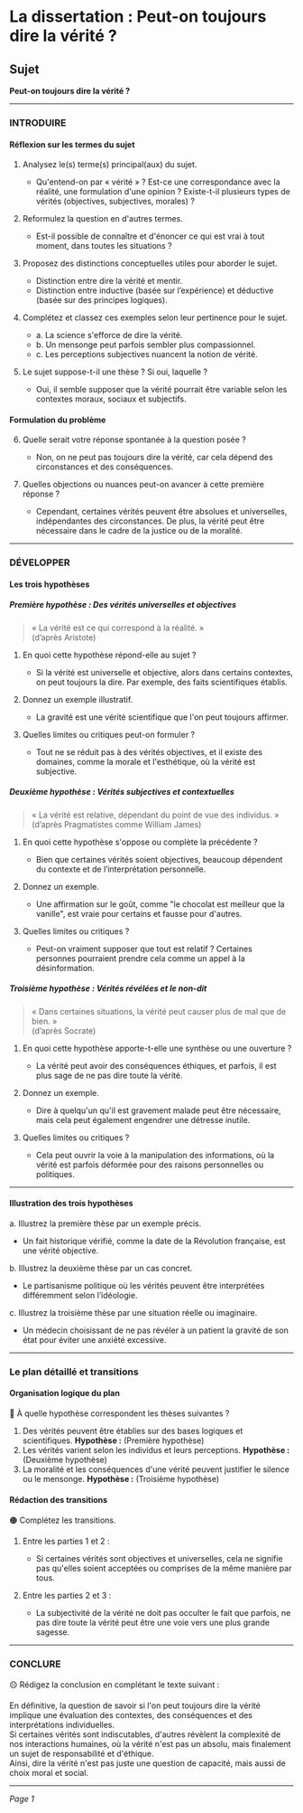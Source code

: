 # La dissertation : Peut-on toujours dire la vérité ?

## Sujet
**Peut-on toujours dire la vérité ?**

---

### INTRODUIRE

#### Réflexion sur les termes du sujet

1. Analysez le(s) terme(s) principal(aux) du sujet.
   - Qu'entend-on par « vérité » ? Est-ce une correspondance avec la réalité, une formulation d'une opinion ? Existe-t-il plusieurs types de vérités (objectives, subjectives, morales) ?
   
2. Reformulez la question en d'autres termes.
   - Est-il possible de connaître et d'énoncer ce qui est vrai à tout moment, dans toutes les situations ?
   
3. Proposez des distinctions conceptuelles utiles pour aborder le sujet.
   - Distinction entre dire la vérité et mentir.
   - Distinction entre inductive (basée sur l’expérience) et déductive (basée sur des principes logiques).

4. Complétez et classez ces exemples selon leur pertinence pour le sujet.
   - a. La science s'efforce de dire la vérité.
   - b. Un mensonge peut parfois sembler plus compassionnel.
   - c. Les perceptions subjectives nuancent la notion de vérité.
   
5. Le sujet suppose-t-il une thèse ? Si oui, laquelle ?
   - Oui, il semble supposer que la vérité pourrait être variable selon les contextes moraux, sociaux et subjectifs.

#### Formulation du problème

6. Quelle serait votre réponse spontanée à la question posée ?
   - Non, on ne peut pas toujours dire la vérité, car cela dépend des circonstances et des conséquences.

7. Quelles objections ou nuances peut-on avancer à cette première réponse ?
   - Cependant, certaines vérités peuvent être absolues et universelles, indépendantes des circonstances. De plus, la vérité peut être nécessaire dans le cadre de la justice ou de la moralité.

---

### DÉVELOPPER

#### Les trois hypothèses

##### Première hypothèse : Des vérités universelles et objectives

> « La vérité est ce qui correspond à la réalité. »  
> (d’après Aristote)

1. En quoi cette hypothèse répond-elle au sujet ?
   - Si la vérité est universelle et objective, alors dans certains contextes, on peut toujours la dire. Par exemple, des faits scientifiques établis.

2. Donnez un exemple illustratif.
   - La gravité est une vérité scientifique que l'on peut toujours affirmer.

3. Quelles limites ou critiques peut-on formuler ?
   - Tout ne se réduit pas à des vérités objectives, et il existe des domaines, comme la morale et l'esthétique, où la vérité est subjective.

##### Deuxième hypothèse : Vérités subjectives et contextuelles

> « La vérité est relative, dépendant du point de vue des individus. »  
> (d’après Pragmatistes comme William James)

1. En quoi cette hypothèse s'oppose ou complète la précédente ?
   - Bien que certaines vérités soient objectives, beaucoup dépendent du contexte et de l’interprétation personnelle.

2. Donnez un exemple.
   - Une affirmation sur le goût, comme "le chocolat est meilleur que la vanille", est vraie pour certains et fausse pour d'autres.

3. Quelles limites ou critiques ?
   - Peut-on vraiment supposer que tout est relatif ? Certaines personnes pourraient prendre cela comme un appel à la désinformation.

##### Troisième hypothèse : Vérités révélées et le non-dit

> « Dans certaines situations, la vérité peut causer plus de mal que de bien. »  
> (d’après Socrate)

1. En quoi cette hypothèse apporte-t-elle une synthèse ou une ouverture ?
   - La vérité peut avoir des conséquences éthiques, et parfois, il est plus sage de ne pas dire toute la vérité.

2. Donnez un exemple.
   - Dire à quelqu'un qu'il est gravement malade peut être nécessaire, mais cela peut également engendrer une détresse inutile.

3. Quelles limites ou critiques ?
   - Cela peut ouvrir la voie à la manipulation des informations, où la vérité est parfois déformée pour des raisons personnelles ou politiques. 

---

#### Illustration des trois hypothèses

a. Illustrez la première thèse par un exemple précis.
   - Un fait historique vérifié, comme la date de la Révolution française, est une vérité objective.

b. Illustrez la deuxième thèse par un cas concret.
   - Le partisanisme politique où les vérités peuvent être interprétées différemment selon l’idéologie.

c. Illustrez la troisième thèse par une situation réelle ou imaginaire.
   - Un médecin choisissant de ne pas révéler à un patient la gravité de son état pour éviter une anxiété excessive.

---

### Le plan détaillé et transitions

#### Organisation logique du plan

🔴 À quelle hypothèse correspondent les thèses suivantes ?

1. Des vérités peuvent être établies sur des bases logiques et scientifiques. **Hypothèse :** (Première hypothèse)
2. Les vérités varient selon les individus et leurs perceptions. **Hypothèse :** (Deuxième hypothèse)
3. La moralité et les conséquences d'une vérité peuvent justifier le silence ou le mensonge. **Hypothèse :** (Troisième hypothèse)

#### Rédaction des transitions

🟠 Complétez les transitions.

1. Entre les parties 1 et 2 :  
   - Si certaines vérités sont objectives et universelles, cela ne signifie pas qu'elles soient acceptées ou comprises de la même manière par tous.

2. Entre les parties 2 et 3 :  
   - La subjectivité de la vérité ne doit pas occulter le fait que parfois, ne pas dire toute la vérité peut être une voie vers une plus grande sagesse.

---

### CONCLURE

🟡 Rédigez la conclusion en complétant le texte suivant :

En définitive, la question de savoir si l'on peut toujours dire la vérité implique une évaluation des contextes, des conséquences et des interprétations individuelles.  
Si certaines vérités sont indiscutables, d'autres révèlent la complexité de nos interactions humaines, où la vérité n'est pas un absolu, mais finalement un sujet de responsabilité et d'éthique.  
Ainsi, dire la vérité n'est pas juste une question de capacité, mais aussi de choix moral et social.

--- 

*Page 1*